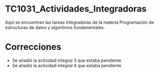 # TC1031_Actividades_Integradoras
Aquí se encuentran las tareas integradoras de la materia Programación de estructuras de datos y algoritmos fundamentales.

# Correcciones
- Se añadió la actividad integral 3 que estaba pendiente
- Se añadió la actividad integral 4 que estaba pendiente
